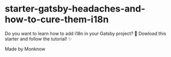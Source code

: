 # starter-gatsby-headaches-and-how-to-cure-them-i18n
Do you want to learn how to add i18n in your Gatsby project? 🧐  Dowload this starter and follow the tutorial! ✨ 

Made by Monknow
